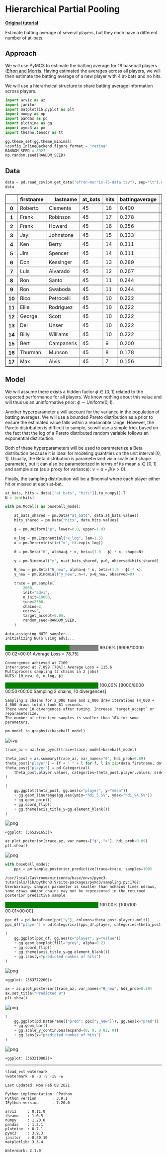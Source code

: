 # Hierarchical Partial Pooling

**[Original tutorial](https://docs.pymc.io/notebooks/hierarchical_partial_pooling.html)**

Estimate batting average of several players, but they each have a different number of at-bats.

## Approach

We will use PyMC3 to estimate the batting average for 18 baseball players ([Efron and Morris](http://www.swarthmore.edu/NatSci/peverso1/Sports%20Data/JamesSteinData/Efron-Morris%20Baseball/EfronMorrisBB.txt).
Having estimated the averages across all players, we will then estimate the batting average of a new player with 4 at-bats and no hits.

We will use a hierarhcical structure to share batting average information across players.

```python
import arviz as az
import janitor
import matplotlib.pyplot as plt
import numpy as np
import pandas as pd
import plotnine as gg
import pymc3 as pm
import theano.tensor as tt

gg.theme_set(gg.theme_minimal)
%config InlineBackend.figure_format = "retina"
RANDOM_SEED = 8927
np.random.seed(RANDOM_SEED)
```

## Data

```python
data = pd.read_csv(pm.get_data("efron-morris-75-data.tsv"), sep="\t").clean_names()
data
```

<div>
<style scoped>
    .dataframe tbody tr th:only-of-type {
        vertical-align: middle;
    }

    .dataframe tbody tr th {
        vertical-align: top;
    }

    .dataframe thead th {
        text-align: right;
    }
</style>
<table border="1" class="dataframe">
  <thead>
    <tr style="text-align: right;">
      <th></th>
      <th>firstname</th>
      <th>lastname</th>
      <th>at_bats</th>
      <th>hits</th>
      <th>battingaverage</th>
      <th>remainingat_bats</th>
      <th>remainingaverage</th>
      <th>seasonat_bats</th>
      <th>seasonhits</th>
      <th>seasonaverage</th>
    </tr>
  </thead>
  <tbody>
    <tr>
      <th>0</th>
      <td>Roberto</td>
      <td>Clemente</td>
      <td>45</td>
      <td>18</td>
      <td>0.400</td>
      <td>367</td>
      <td>0.3460</td>
      <td>412</td>
      <td>145</td>
      <td>0.352</td>
    </tr>
    <tr>
      <th>1</th>
      <td>Frank</td>
      <td>Robinson</td>
      <td>45</td>
      <td>17</td>
      <td>0.378</td>
      <td>426</td>
      <td>0.2981</td>
      <td>471</td>
      <td>144</td>
      <td>0.306</td>
    </tr>
    <tr>
      <th>2</th>
      <td>Frank</td>
      <td>Howard</td>
      <td>45</td>
      <td>16</td>
      <td>0.356</td>
      <td>521</td>
      <td>0.2764</td>
      <td>566</td>
      <td>160</td>
      <td>0.283</td>
    </tr>
    <tr>
      <th>3</th>
      <td>Jay</td>
      <td>Johnstone</td>
      <td>45</td>
      <td>15</td>
      <td>0.333</td>
      <td>275</td>
      <td>0.2218</td>
      <td>320</td>
      <td>76</td>
      <td>0.238</td>
    </tr>
    <tr>
      <th>4</th>
      <td>Ken</td>
      <td>Berry</td>
      <td>45</td>
      <td>14</td>
      <td>0.311</td>
      <td>418</td>
      <td>0.2727</td>
      <td>463</td>
      <td>128</td>
      <td>0.276</td>
    </tr>
    <tr>
      <th>5</th>
      <td>Jim</td>
      <td>Spencer</td>
      <td>45</td>
      <td>14</td>
      <td>0.311</td>
      <td>466</td>
      <td>0.2704</td>
      <td>511</td>
      <td>140</td>
      <td>0.274</td>
    </tr>
    <tr>
      <th>6</th>
      <td>Don</td>
      <td>Kessinger</td>
      <td>45</td>
      <td>13</td>
      <td>0.289</td>
      <td>586</td>
      <td>0.2645</td>
      <td>631</td>
      <td>168</td>
      <td>0.266</td>
    </tr>
    <tr>
      <th>7</th>
      <td>Luis</td>
      <td>Alvarado</td>
      <td>45</td>
      <td>12</td>
      <td>0.267</td>
      <td>138</td>
      <td>0.2101</td>
      <td>183</td>
      <td>41</td>
      <td>0.224</td>
    </tr>
    <tr>
      <th>8</th>
      <td>Ron</td>
      <td>Santo</td>
      <td>45</td>
      <td>11</td>
      <td>0.244</td>
      <td>510</td>
      <td>0.2686</td>
      <td>555</td>
      <td>148</td>
      <td>0.267</td>
    </tr>
    <tr>
      <th>9</th>
      <td>Ron</td>
      <td>Swaboda</td>
      <td>45</td>
      <td>11</td>
      <td>0.244</td>
      <td>200</td>
      <td>0.2300</td>
      <td>245</td>
      <td>57</td>
      <td>0.233</td>
    </tr>
    <tr>
      <th>10</th>
      <td>Rico</td>
      <td>Petrocelli</td>
      <td>45</td>
      <td>10</td>
      <td>0.222</td>
      <td>538</td>
      <td>0.2639</td>
      <td>583</td>
      <td>152</td>
      <td>0.261</td>
    </tr>
    <tr>
      <th>11</th>
      <td>Ellie</td>
      <td>Rodriguez</td>
      <td>45</td>
      <td>10</td>
      <td>0.222</td>
      <td>186</td>
      <td>0.2258</td>
      <td>231</td>
      <td>52</td>
      <td>0.225</td>
    </tr>
    <tr>
      <th>12</th>
      <td>George</td>
      <td>Scott</td>
      <td>45</td>
      <td>10</td>
      <td>0.222</td>
      <td>435</td>
      <td>0.3034</td>
      <td>480</td>
      <td>142</td>
      <td>0.296</td>
    </tr>
    <tr>
      <th>13</th>
      <td>Del</td>
      <td>Unser</td>
      <td>45</td>
      <td>10</td>
      <td>0.222</td>
      <td>277</td>
      <td>0.2635</td>
      <td>322</td>
      <td>83</td>
      <td>0.258</td>
    </tr>
    <tr>
      <th>14</th>
      <td>Billy</td>
      <td>Williams</td>
      <td>45</td>
      <td>10</td>
      <td>0.222</td>
      <td>591</td>
      <td>0.3299</td>
      <td>636</td>
      <td>205</td>
      <td>0.251</td>
    </tr>
    <tr>
      <th>15</th>
      <td>Bert</td>
      <td>Campaneris</td>
      <td>45</td>
      <td>9</td>
      <td>0.200</td>
      <td>558</td>
      <td>0.2849</td>
      <td>603</td>
      <td>168</td>
      <td>0.279</td>
    </tr>
    <tr>
      <th>16</th>
      <td>Thurman</td>
      <td>Munson</td>
      <td>45</td>
      <td>8</td>
      <td>0.178</td>
      <td>408</td>
      <td>0.3162</td>
      <td>453</td>
      <td>137</td>
      <td>0.302</td>
    </tr>
    <tr>
      <th>17</th>
      <td>Max</td>
      <td>Alvis</td>
      <td>45</td>
      <td>7</td>
      <td>0.156</td>
      <td>70</td>
      <td>0.2000</td>
      <td>115</td>
      <td>21</td>
      <td>0.183</td>
    </tr>
  </tbody>
</table>
</div>

## Model

We will assume there exists a hidden factor $\phi \in [0, 1]$ related to the expected performance for all players.
We know nothing about this value and will thus us an uninformative prior: $\phi \sim \text{Uniform}(0, 1)$.

Another hyperparameter $\kappa$ will account for the variance in the population of batting averages.
We will use a bounded Pareto distribution as a prior to ensure the estimated value falls within a reasonable range.
However, the Pareto distribution is difficult to sample, so will use a simple trick based on the fact that the log of a Pareto distributed random variable follows an exponential distirbution.

Both of these hyperparameters will be used to parameterize a Beta distribution because it is ideal for modeling quantities on the unit interval $[0, 1]$.
Usually, the Beta distribution is parameterized via a scale and shape parameter, but it can also be parameterized in terms of its mean $\mu \in [0, 1]$ and sample size (as a proxy for variance): $\nu = \alpha + \beta(\nu > 0)$.

Finally, the sampling distribution will be a Binomial where each player either hit or missed at each at-bat.

```python
at_bats, hits = data[["at_bats", "hits"]].to_numpy().T
N = len(hits)

with pm.Model() as baseball_model:

    at_bats_shared = pm.Data("at_bats", data.at_bats.values)
    hits_shared = pm.Data("hits", data.hits.values)

    ϕ = pm.Uniform("ϕ", lower=0.0, upper=1.0)

    κ_log = pm.Exponential("κ_log", lam=1.5)
    κ = pm.Deterministic("κ", tt.exp(κ_log))

    θ = pm.Beta("θ", alpha=ϕ * κ, beta=(1.0 - ϕ) * κ, shape=N)

    y = pm.Binomial("y", n=at_bats_shared, p=θ, observed=hits_shared)

    θ_new = pm.Beta("θ_new", alpha=ϕ * κ, beta=(1.0 - ϕ) * κ)
    y_new = pm.Binomial("y_new", n=4, p=θ_new, observed=0)

    trace = pm.sample(
        2000,
        init="advi",
        n_init=10000,
        tune=2500,
        chains=2,
        cores=2,
        target_accept=0.95,
        random_seed=RANDOM_SEED,
    )
```

    Auto-assigning NUTS sampler...
    Initializing NUTS using advi...

<div>
    <style>
        /*Turns off some styling*/
        progress {
            /*gets rid of default border in Firefox and Opera.*/
            border: none;
            /*Needs to be in here for Safari polyfill so background images work as expected.*/
            background-size: auto;
        }
        .progress-bar-interrupted, .progress-bar-interrupted::-webkit-progress-bar {
            background: #F44336;
        }
    </style>
  <progress value='6906' class='' max='10000' style='width:300px; height:20px; vertical-align: middle;'></progress>
  69.06% [6906/10000 00:02<00:01 Average Loss = 78.75]
</div>

    Convergence achieved at 7100
    Interrupted at 7,099 [70%]: Average Loss = 115.6
    Multiprocess sampling (2 chains in 2 jobs)
    NUTS: [θ_new, θ, κ_log, ϕ]

<div>
    <style>
        /*Turns off some styling*/
        progress {
            /*gets rid of default border in Firefox and Opera.*/
            border: none;
            /*Needs to be in here for Safari polyfill so background images work as expected.*/
            background-size: auto;
        }
        .progress-bar-interrupted, .progress-bar-interrupted::-webkit-progress-bar {
            background: #F44336;
        }
    </style>
  <progress value='8000' class='' max='8000' style='width:300px; height:20px; vertical-align: middle;'></progress>
  100.00% [8000/8000 00:50<00:00 Sampling 2 chains, 10 divergences]
</div>

    Sampling 2 chains for 2_000 tune and 2_000 draw iterations (4_000 + 4_000 draws total) took 61 seconds.
    There were 10 divergences after tuning. Increase `target_accept` or reparameterize.
    The number of effective samples is smaller than 10% for some parameters.

```python
pm.model_to_graphviz(baseball_model)
```

![svg](020_hierarchical-partial-pooling_files/020_hierarchical-partial-pooling_6_0.svg)

```python
trace_az = az.from_pymc3(trace=trace, model=baseball_model)
```

```python
theta_post = az.summary(trace_az, var_names="θ", hdi_prob=0.89)
theta_post["player"] = [f + " " + l for f, l in zip(data.firstname, data.lastname)]
theta_post["player"] = pd.Categorical(
    theta_post.player.values, categories=theta_post.player.values, ordered=True
)

(
    gg.ggplot(theta_post, gg.aes(x="player", y="mean"))
    + gg.geom_linerange(gg.aes(ymin="hdi_5.5%", ymax="hdi_94.5%"))
    + gg.geom_point()
    + gg.coord_flip()
    + gg.theme(axis_title_y=gg.element_blank())
)
```

![png](020_hierarchical-partial-pooling_files/020_hierarchical-partial-pooling_8_0.png)

    <ggplot: (365291653)>

```python
az.plot_posterior(trace_az, var_names=["ϕ", "κ"], hdi_prob=0.89)
plt.show()
```

![png](020_hierarchical-partial-pooling_files/020_hierarchical-partial-pooling_9_0.png)

```python
with baseball_model:
    ppc = pm.sample_posterior_predictive(trace=trace, samples=100)
```

    /usr/local/Caskroom/miniconda/base/envs/pymc3-tutorials/lib/python3.9/site-packages/pymc3/sampling.py:1707: UserWarning: samples parameter is smaller than nchains times ndraws, some draws and/or chains may not be represented in the returned posterior predictive sample

<div>
    <style>
        /*Turns off some styling*/
        progress {
            /*gets rid of default border in Firefox and Opera.*/
            border: none;
            /*Needs to be in here for Safari polyfill so background images work as expected.*/
            background-size: auto;
        }
        .progress-bar-interrupted, .progress-bar-interrupted::-webkit-progress-bar {
            background: #F44336;
        }
    </style>
  <progress value='100' class='' max='100' style='width:300px; height:20px; vertical-align: middle;'></progress>
  100.00% [100/100 00:01<00:00]
</div>

```python
ppc_df = pd.DataFrame(ppc["y"], columns=theta_post.player).melt()
ppc_df["player"] = pd.Categorical(ppc_df.player, categories=theta_post.player)

(
    gg.ggplot(ppc_df, gg.aes(x="player", y="value"))
    + gg.geom_boxplot(fill="grey", alpha=0.2)
    + gg.coord_flip()
    + gg.theme(axis_title_y=gg.element_blank())
    + gg.labs(y="predicted number of hits")
)
```

![png](020_hierarchical-partial-pooling_files/020_hierarchical-partial-pooling_11_0.png)

    <ggplot: (363772260)>

```python
ax = az.plot_posterior(trace_az, var_names="θ_new", hdi_prob=0.89)
ax.set_title("Predicted θ")
plt.show()
```

![png](020_hierarchical-partial-pooling_files/020_hierarchical-partial-pooling_12_0.png)

```python
(
    gg.ggplot(pd.DataFrame({"pred": ppc["y_new"]}), gg.aes(x="pred"))
    + gg.geom_bar()
    + gg.scale_y_continuous(expand=(0, 0, 0.02, 0))
    + gg.labs(x="predicted number of hits")
)
```

![png](020_hierarchical-partial-pooling_files/020_hierarchical-partial-pooling_13_0.png)

    <ggplot: (363210882)>

---

```python
%load_ext watermark
%watermark -n -u -v -iv -w
```

    Last updated: Mon Feb 08 2021

    Python implementation: CPython
    Python version       : 3.9.1
    IPython version      : 7.20.0

    arviz     : 0.11.0
    theano    : 1.0.5
    numpy     : 1.20.0
    pandas    : 1.2.1
    plotnine  : 0.7.1
    pymc3     : 3.9.3
    janitor   : 0.20.10
    matplotlib: 3.3.4

    Watermark: 2.1.0

```python

```
